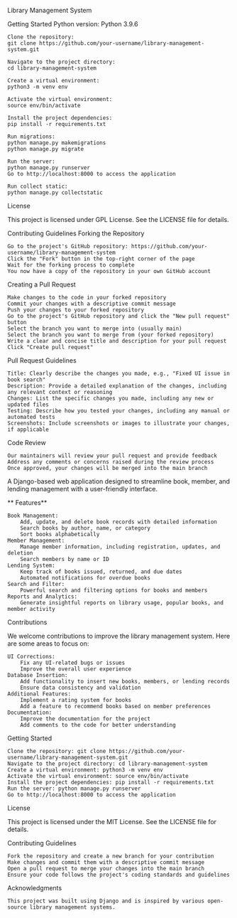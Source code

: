 Library Management System

Getting Started
    Python version:
    Python 3.9.6

    Clone the repository: 
    git clone https://github.com/your-username/library-management-system.git

    Navigate to the project directory: 
    cd library-management-system

    Create a virtual environment: 
    python3 -m venv env

    Activate the virtual environment: 
    source env/bin/activate

    Install the project dependencies: 
    pip install -r requirements.txt
    
    Run migrations:
    python manage.py makemigrations
    python manage.py migrate
    
    Run the server: 
    python manage.py runserver
    Go to http://localhost:8000 to access the application

    Run collect static:
    python manage.py collectstatic


License

This project is licensed under GPL License. See the LICENSE file for details.

Contributing Guidelines
Forking the Repository

    Go to the project's GitHub repository: https://github.com/your-username/library-management-system
    Click the "Fork" button in the top-right corner of the page
    Wait for the forking process to complete
    You now have a copy of the repository in your own GitHub account

Creating a Pull Request

    Make changes to the code in your forked repository
    Commit your changes with a descriptive commit message
    Push your changes to your forked repository
    Go to the project's GitHub repository and click the "New pull request" button
    Select the branch you want to merge into (usually main)
    Select the branch you want to merge from (your forked repository)
    Write a clear and concise title and description for your pull request
    Click "Create pull request"

Pull Request Guidelines

    Title: Clearly describe the changes you made, e.g., "Fixed UI issue in book search"
    Description: Provide a detailed explanation of the changes, including any relevant context or reasoning
    Changes: List the specific changes you made, including any new or updated files
    Testing: Describe how you tested your changes, including any manual or automated tests
    Screenshots: Include screenshots or images to illustrate your changes, if applicable

Code Review

    Our maintainers will review your pull request and provide feedback
    Address any comments or concerns raised during the review process
    Once approved, your changes will be merged into the main branch


A Django-based web application designed to streamline book, member, and lending management with a user-friendly interface.

** Features**

    Book Management:
        Add, update, and delete book records with detailed information
        Search books by author, name, or category
        Sort books alphabetically
    Member Management:
        Manage member information, including registration, updates, and deletion
        Search members by name or ID
    Lending System:
        Keep track of books issued, returned, and due dates
        Automated notifications for overdue books
    Search and Filter:
        Powerful search and filtering options for books and members
    Reports and Analytics:
        Generate insightful reports on library usage, popular books, and member activity

Contributions

We welcome contributions to improve the library management system. Here are some areas to focus on:

    UI Corrections:
        Fix any UI-related bugs or issues
        Improve the overall user experience
    Database Insertion:
        Add functionality to insert new books, members, or lending records
        Ensure data consistency and validation
    Additional Features:
        Implement a rating system for books
        Add a feature to recommend books based on member preferences
    Documentation:
        Improve the documentation for the project
        Add comments to the code for better understanding

Getting Started

    Clone the repository: git clone https://github.com/your-username/library-management-system.git
    Navigate to the project directory: cd library-management-system
    Create a virtual environment: python3 -m venv env
    Activate the virtual environment: source env/bin/activate
    Install the project dependencies: pip install -r requirements.txt
    Run the server: python manage.py runserver
    Go to http://localhost:8000 to access the application

License

This project is licensed under the MIT License. See the LICENSE file for details.

Contributing Guidelines

    Fork the repository and create a new branch for your contribution
    Make changes and commit them with a descriptive commit message
    Open a pull request to merge your changes into the main branch
    Ensure your code follows the project's coding standards and guidelines

Acknowledgments

    This project was built using Django and is inspired by various open-source library management systems.

